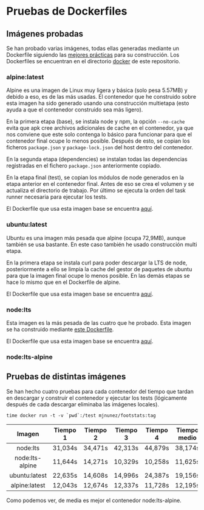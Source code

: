 # Pruebas de Dockerfiles

## Imágenes probadas
Se han probado varias imágenes, todas ellas generadas mediante un Dockerfile siguiendo las [mejores prácticas](https://docs.docker.com/develop/develop-images/dockerfile_best-practices/) para su construcción. Los Dockerfiles se encuentran en el directorio [docker](https://github.com/ManuelJNunez/footStats/tree/master/docker) de este repositorio.

### alpine:latest
Alpine es una imagen de Linux muy ligera y básica (solo pesa 5.57MB) y debido a eso, es de las más usadas. El contenedor que he construido sobre esta imagen ha sido generado usando una construcción multietapa (esto ayuda a que el contenedor construido sea más ligero).

En la primera etapa (base), se instala node y npm, la opción `--no-cache` evita que apk cree archivos adicionales de cache en el contenedor, ya que nos conviene que este solo contenga lo básico para funcionar para que el contenedor final ocupe lo menos posible. Después de esto, se copian los ficheros `package.json` y `package-lock.json` del host dentro del contenedor.

En la segunda etapa (dependencies) se instalan todas las dependencias registradas en el fichero `package.json` anteriormente copiado.

En la etapa final (test), se copian los módulos de node generados en la etapa anterior en el contenedor final. Antes de eso se crea el volumen y se actualiza el directorio de trabajo. Por último se ejecuta la orden del task runner necesaria para ejecutar los tests.

El Dockerfile que usa esta imagen base se encuentra [aquí](https://github.com/ManuelJNunez/footStats/blob/master/docker/alpine/Dockerfile).

### ubuntu:latest
Ubuntu es una imagen más pesada que alpine (ocupa 72,9MB), aunque también se usa bastante. En este caso también he usado construcción multi etapa.

En la primera etapa se instala curl para poder descargar la LTS de node, posteriormente a ello se limpia la cache del gestor de paquetes de ubuntu para que la imagen final ocupe lo menos posible. En las demás etapas se hace lo mismo que en el Dockerfile de alpine.

El Dockerfile que usa esta imagen base se encuentra [aquí](https://github.com/ManuelJNunez/footStats/blob/master/docker/ubuntu/Dockerfile).

### node:lts
Esta imagen es la más pesada de las cuatro que he probado. Esta imagen se ha construido mediante [este Dockerfile](https://github.com/nodejs/docker-node/blob/a8494b1676216bfe274073993016da0c2e0bfcdd/12/stretch/Dockerfile).

El Dockerfile que usa esta imagen base se encuentra [aquí](https://github.com/ManuelJNunez/footStats/blob/master/docker/node/Dockerfile).

### node:lts-alpine
  


## Pruebas de distintas imágenes
Se han hecho cuatro pruebas para cada contenedor del tiempo que tardan en descargar y construir el contenedor y ejecutar los tests (lógicamente después de cada descargar eliminaba las imágenes locales).
~~~shell
time docker run -t -v `pwd`:/test mjnunez/footstats:tag
~~~

|    **Imagen**   | **Tiempo 1** | **Tiempo 2** | **Tiempo 3** | **Tiempo 4** | **Tiempo medio** |
|:---------------:|:------------:|:------------:|:------------:|:------------:|:----------------:|
|     node:lts    |    31,034s   |    34,471s   |    42,313s   |    44,879s   |      38,174s     |
| node:lts-alpine |    11,644s   |    14,271s   |    10,329s   |    10,258s   |      11,625s     |
|  ubuntu:latest  |    22,635s   |    14,608s   |    14,996s   |    24,387s   |      19,156s     |
|  alpine:latest  |    12,043s   |    12,674s   |    12,337s   |    11,728s   |      12,195s     |

Como podemos ver, de media es mejor el contenedor node:lts-alpine.